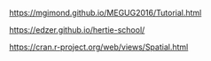 https://mgimond.github.io/MEGUG2016/Tutorial.html   

https://edzer.github.io/hertie-school/   

https://cran.r-project.org/web/views/Spatial.html   
